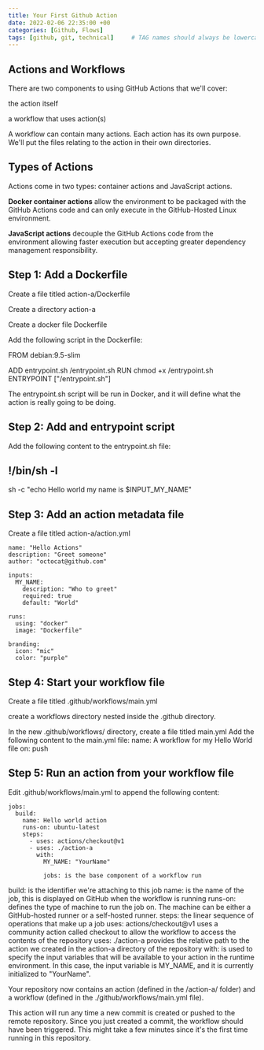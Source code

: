 ```yaml
---
title: Your First Github Action
date: 2022-02-06 22:35:00 +00
categories: [Github, Flows]
tags: [github, git, technical]     # TAG names should always be lowercase
---
```



## Actions and Workflows

There are two components to using GitHub Actions that we'll cover:

the action itself

a workflow that uses action(s)

A workflow can contain many actions. Each action has its own purpose. We'll put the files relating to the action in their own directories.

## Types of Actions

Actions come in two types: container actions and JavaScript actions.

**Docker container actions** allow the environment to be packaged with the GitHub Actions code and can only execute in the GitHub-Hosted Linux environment.

**JavaScript actions** decouple the GitHub Actions code from the environment allowing faster execution but accepting greater dependency management responsibility.

## Step 1: Add a Dockerfile

Create a file titled action-a/Dockerfile

Create a directory action-a

Create a docker file Dockerfile

Add the following script in the Dockerfile:

FROM debian:9.5-slim

ADD entrypoint.sh /entrypoint.sh
RUN chmod +x /entrypoint.sh
ENTRYPOINT ["/entrypoint.sh"]

The entrypoint.sh script will be run in Docker, and it will define what the action is really going to be doing.

## Step 2: Add and entrypoint script

Add the following content to the entrypoint.sh file:

## !/bin/sh -l

sh -c "echo Hello world my name is $INPUT_MY_NAME"

## Step 3: Add an action metadata file

Create a file titled action-a/action.yml
```shell
name: "Hello Actions"
description: "Greet someone"
author: "octocat@github.com"

inputs:
  MY_NAME:
    description: "Who to greet"
    required: true
    default: "World"

runs:
  using: "docker"
  image: "Dockerfile"

branding:
  icon: "mic"
  color: "purple"
```

## Step 4: Start your workflow file

Create a file titled .github/workflows/main.yml

create a workflows directory nested inside the .github directory.

In the new .github/workflows/ directory, create a file titled main.yml
Add the following content to the main.yml file:
name: A workflow for my Hello World file
on: push

## Step 5: Run an action from your workflow file

Edit .github/workflows/main.yml to append the following content:

```shell
jobs:
  build:
    name: Hello world action
    runs-on: ubuntu-latest
    steps:
      - uses: actions/checkout@v1
      - uses: ./action-a
        with:
          MY_NAME: "YourName"

          jobs: is the base component of a workflow run
```
build: is the identifier we're attaching to this job
name: is the name of the job, this is displayed on GitHub when the workflow is running
runs-on: defines the type of machine to run the job on. The machine can be either a GitHub-hosted runner or a self-hosted runner.
steps: the linear sequence of operations that make up a job
uses: actions/checkout@v1 uses a community action called checkout to allow the workflow to access the contents of the repository
uses: ./action-a provides the relative path to the action we created in the action-a directory of the repository
with: is used to specify the input variables that will be available to your action in the runtime environment. In this case, the input variable is MY_NAME, and it is currently initialized to "YourName".

Your repository now contains an action (defined in the /action-a/ folder) and a workflow (defined in the ./github/workflows/main.yml file).

This action will run any time a new commit is created or pushed to the remote repository. Since you just created a commit, the workflow should have been triggered. This might take a few minutes since it's the first time running in this repository.
